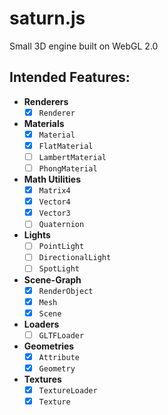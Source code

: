 # saturn.js
Small 3D engine built on WebGL 2.0

## Intended Features:
* **Renderers**
  - [x] `Renderer`

* **Materials**
  - [x] `Material`
  - [x] `FlatMaterial`
  - [ ] `LambertMaterial`
  - [ ] `PhongMaterial`
  
* **Math Utilities**
  - [x] `Matrix4`
  - [x] `Vector4`
  - [x] `Vector3`
  - [ ] `Quaternion`

* **Lights**
  - [ ] `PointLight`
  - [ ] `DirectionalLight`
  - [ ] `SpotLight`

* **Scene-Graph**
  - [x] `RenderObject`
  - [x] `Mesh`
  - [x] `Scene`

* **Loaders**
  - [ ] `GLTFLoader`

* **Geometries**
  - [x] `Attribute`
  - [x] `Geometry`
  
* **Textures**
  - [x] `TextureLoader`
  - [x] `Texture`
